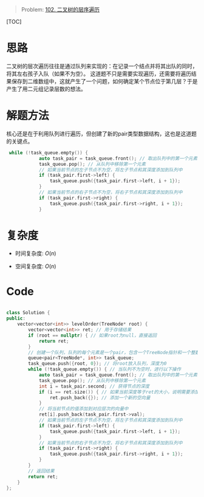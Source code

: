 > Problem: [102. 二叉树的层序遍历](https://leetcode.cn/problems/binary-tree-level-order-traversal/description/)

[TOC]

# 思路
二叉树的层次遍历往往是通过队列来实现的：在记录一个结点并将其出队的同时，将其左右孩子入队（如果不为空）。
这道题不只是需要实现遍历，还需要将遍历结果保存到二维数组中，这就产生了一个问题，如何确定某个节点位于第几层？于是产生了用二元组记录层数的想法。

# 解题方法
核心还是在于利用队列进行遍历，但创建了新的pair类型数据结构，这也是这道题的关键点。
```cpp
 while (!task_queue.empty()) {
            auto task_pair = task_queue.front(); // 取出队列中的第一个元素
            task_queue.pop(); // 从队列中移除第一个元素
            // 如果当前节点的左子节点不为空，将左子节点和其深度添加到队列中
            if (task_pair.first->left) {
                task_queue.push({task_pair.first->left, i + 1});
            }
            // 如果当前节点的右子节点不为空，将右子节点和其深度添加到队列中
            if (task_pair.first->right) {
                task_queue.push({task_pair.first->right, i + 1});
            }
```

# 复杂度
- 时间复杂度: 
$O(n)$

- 空间复杂度: 
$O(n)$

# Code
```C++ []

class Solution {
public:
    vector<vector<int>> levelOrder(TreeNode* root) {
        vector<vector<int>> ret; // 用于存储结果
        if (root == nullptr) { // 如果root为null，直接返回
            return ret;
        }
        // 创建一个队列，队列的每个元素是一个pair，包含一个TreeNode指针和一个整数，表示节点的深度
        queue<pair<TreeNode*, int>> task_queue;
        task_queue.push({root, 0}); // 将root放入队列，深度为0
        while (!task_queue.empty()) { // 当队列不为空时，进行以下操作
            auto task_pair = task_queue.front(); // 取出队列中的第一个元素
            task_queue.pop(); // 从队列中移除第一个元素
            int i = task_pair.second; // 获得节点的深度
            if (i == ret.size()) { // 如果当前深度等于ret的大小，说明需要添加一个新的层次
                ret.push_back({}); // 添加一个新的空向量
            }
            // 将当前节点的值添加到对应层次的向量中
            ret[i].push_back(task_pair.first->val);
            // 如果当前节点的左子节点不为空，将左子节点和其深度添加到队列中
            if (task_pair.first->left) {
                task_queue.push({task_pair.first->left, i + 1});
            }
            // 如果当前节点的右子节点不为空，将右子节点和其深度添加到队列中
            if (task_pair.first->right) {
                task_queue.push({task_pair.first->right, i + 1});
            }
        }
        // 返回结果
        return ret;
    }
};

```

